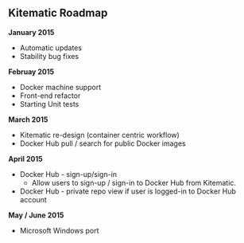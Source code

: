 ## Kitematic Roadmap

**January 2015**

* Automatic updates
* Stability bug fixes

**Februay 2015**

* Docker machine support
* Front-end refactor
* Starting Unit tests

**March 2015**

* Kitematic re-design (container centric workflow)
* Docker Hub pull / search for public Docker images

**April 2015**

* Docker Hub - sign-up/sign-in
	* Allow users to sign-up / sign-in to Docker Hub from Kitematic.
* Docker Hub - private repo view if user is logged-in to Docker Hub account

**May / June 2015**

* Microsoft Windows port
